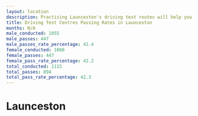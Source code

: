 ```yaml
---
layout: location
description: Practising Launceston's driving test routes will help you become more confident in your gear-changing abilities.
title: Driving Test Centres Passing Rates in Launceston
months: N/A
male_conducted: 1055
male_passes: 447
male_passes_rate_percentage: 42.4
female_conducted: 1060
female_passes: 447
female_pass_rate_percentage: 42.2
total_conducted: 2115
total_passes: 894
total_pass_rate_percentage: 42.3
---
```


# Launceston
